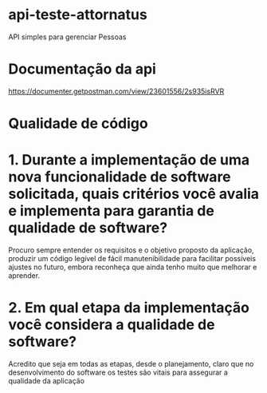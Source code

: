# api-teste-attornatus
API simples para gerenciar Pessoas

# Documentação da api
https://documenter.getpostman.com/view/23601556/2s935isRVR

# Qualidade de código

# 1.	Durante a implementação de uma nova funcionalidade de software solicitada, quais critérios você avalia e implementa para garantia de qualidade de software?

Procuro sempre entender os requisitos e o objetivo proposto da aplicação, produzir um código legível de fácil manutenibilidade para facilitar possíveis ajustes no futuro, embora reconheça que ainda tenho muito que melhorar e aprender.

# 2.	Em qual etapa da implementação você considera a qualidade de software?

Acredito que seja em todas as etapas, desde o planejamento, claro que no desenvolvimento do software os testes são vitais para assegurar a qualidade da aplicação

